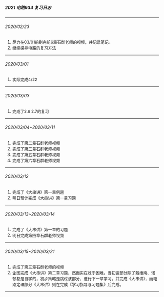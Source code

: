 ##### 2021 电路934 复习日志

***

###### 2020/02/23

1. <font size=2>尽力在03/01前刷完前6章石群老师的视频，并记录笔记。</font>
2. <font size=2>继续探寻电路的复习方法</font>

***

###### 2020/03/01 

1. <font size=2>实际完成4/22</font>

***

###### 2020/03/03

1. <font size=2>完成了2.6 2.7的复习</font>

***

###### 2020/03/04~2020/03/11

1. <font size=2>完成了第二章石群老师视频</font>
2. <font size=2>完成了第三章石群老师视频</font>
3. <font size=2>完成了第五章石群老师视频</font>
4. <font size=2>完成了第六章石群老师视频</font>

***

###### 2020/03/12

1. <font size=2>完成了《大串讲》第一章例题</font>
2. <font size=2>明日预计完成《大串讲》第一章习题</font>

***

###### 2020/03/13~2020/03/14

1. <font size=2>完成了《大串讲》第一章的习题</font>
2. <font size=2>明日完成第四章石群老师视频</font>

***

###### 2020/03/15~2020/03/21

1. <font size=2>完成了第三章石群老师的视频</font>
2. <font size=2>企图完成《大串讲》第二章习题，然而实在过于困难。当初这部分除了戴维南、诺顿都是自学的，初步策略是跳过该部分，进行下一章学习，并完成《大串讲》，而电路定理部分《大串讲》则在完成《学习指导与习题集》后完成。</font>

***
